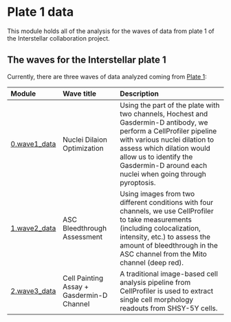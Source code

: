 # Plate 1 data 

This module holds all of the analysis for the waves of data from plate 1 of the Interstellar collaboration project.

## The waves for the Interstellar plate 1

Currently, there are three waves of data analyzed coming from [Plate 1](Plate_1_data/):

| Module | Wave title | Description |
| :---- | :----- | :---------- |
| [0.wave1_data](Plate_1_data/0.wave1_data/) | Nuclei Dilaion Optimization | Using the part of the plate with two channels, Hochest and Gasdermin-D antibody, we perform a CellProfiler pipeline with various nuclei dilation to assess which dilation would allow us to identify the Gasdermin-D around each nuclei when going through pyroptosis. |
| [1.wave2_data](Plate_1_data/1.wave2_data/) | ASC Bleedthrough Assessment | Using images from two different conditions with four channels, we use CellProfiler to take measurements (including colocalization, intensity, etc.) to assess the amount of bleedthrough in the ASC channel from the Mito channel (deep red). |
| [2.wave3_data](Plate_1_data/2.wave3_data/) | Cell Painting Assay + Gasdermin-D Channel | A traditional image-based cell analysis pipeline from CellProfiler is used to extract single cell morphology readouts from SHSY-5Y cells. |